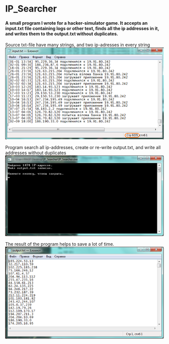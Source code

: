 # IP_Searcher
#### A small program I wrote for a hacker-simulator game. It accepts an input.txt file containing logs or other text, finds all the ip addresses in it, and writes them to the output.txt without duplicates.

Source txt-file have many strings, and two ip-adresses in every string
![source](/Screenshots/1.png "Source txt-file")

Program search all ip-addresses, create or re-write output.txt, and write all addresses without duplicates
![work](/Screenshots/2.png "Work of program")

The result of the program helps to save a lot of time.
![result](/Screenshots/3.png "Result")
